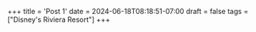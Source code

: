 +++
title = 'Post 1'
date = 2024-06-18T08:18:51-07:00
draft = false
tags = ["Disney's Riviera Resort"]
+++
